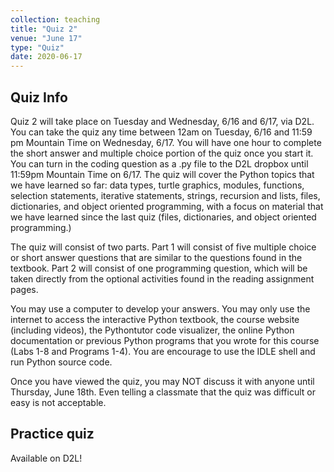 ```yaml
---
collection: teaching
title: "Quiz 2"
venue: "June 17"
type: "Quiz"
date: 2020-06-17
---
```


## Quiz Info
Quiz 2 will take place on Tuesday and Wednesday, 6/16 and 6/17, via D2L.
You can take the quiz
any time between 12am on Tuesday, 6/16 and 11:59 pm Mountain Time on Wednesday, 6/17. You will have
one hour to complete the short answer and multiple choice portion of the quiz once you start it.
You can turn in the coding question as a .py file to the D2L dropbox until
11:59pm Mountain Time on 6/17.
The quiz will cover the Python topics that we have learned so far:
data types, turtle graphics, modules, functions, selection statements, iterative statements, strings, recursion and lists,
files, dictionaries, and object oriented programming, with a focus on material
that we have learned since the last quiz (files, dictionaries, and object
oriented programming.)

The quiz will consist of two parts. Part 1 will consist of
five multiple choice or short answer questions
that are similar to the questions found in the textbook.
Part 2 will consist of one programming question, which will be taken
directly from the optional activities found in the reading assignment pages.

You may use a computer to develop your answers.
You may only use the internet to access the interactive
Python textbook, the course website (including videos),
the Pythontutor code visualizer,
the online Python documentation or previous
Python programs that you wrote for this course (Labs 1-8 and Programs 1-4).
You are encourage to use the IDLE shell and run Python source code.

Once you have viewed the quiz, you may NOT discuss it with anyone until
Thursday, June 18th. Even telling a classmate that the quiz was difficult or
easy is not acceptable.

## Practice quiz
Available on D2L!
